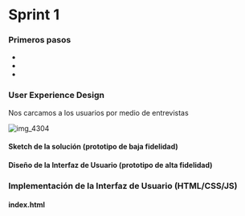 # Sprint 1
### Primeros pasos
*
*
*

### User Experience Design
Nos carcamos a los usuarios por medio de entrevistas

![img_4304](https://user-images.githubusercontent.com/39319360/41464688-c9ac4066-7060-11e8-9785-4e77c82e2714.JPG)

#### Sketch de la solución (prototipo de baja fidelidad)

#### Diseño de la Interfaz de Usuario (prototipo de alta fidelidad)

### Implementación de la Interfaz de Usuario (HTML/CSS/JS)
#### index.html
